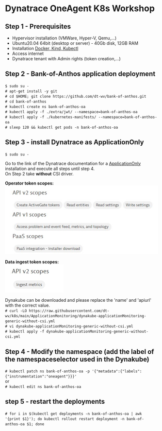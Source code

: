# Dynatrace OneAgent K8s Workshop

## Step 1 - Prerequisites
- Hypervisor installation (VMWare, Hyper-V, Qemu,...)
- Ubuntu20.04 64bit (desktop or server) - 40Gb disk, 12GB RAM
- Installation [Docker, Kind, Kubectl](https://github.com/dt-wv/k8s/tree/main/workshop/README.md)
- Access internet  
- Dynatrace tenant with Admin rights (token creation,...)

## Step 2 - Bank-of-Anthos application deployment
`$ sudo su -`  
`# apt-get install -y git`  
`# cd $HOME; git clone https://github.com/dt-wv/bank-of-anthos.git`  
`# cd bank-of-anthos`  
`# kubectl create ns bank-of-anthos-oa`  
`# kubectl apply -f ./extra/jwt/ --namespace=bank-of-anthos-oa`  
`# kubectl apply -f ./kubernetes-manifests/ --namespace=bank-of-anthos-oa`  
`# sleep 120 && kubectl get pods -n bank-of-anthos-oa`  


## Step 3 - install Dynatrace as ApplicationOnly
`$ sudo su -`

Go to the link of the Dynatrace documentation for a [ApplicationOnly](https://docs.dynatrace.com/docs/setup-and-configuration/setup-on-k8s/installation/app-observability-automated#manifest) installation and execute all steps until step 4.  
On Step 2 take <b>without</b> CSI driver.  

<b>Operator token scopes:</b>  
![](img/operator_k8s_token_scopes.jpg)

<b>Data ingest token scopes:</b>  
![](img/dataingest_token_scopes.jpg)

Dynakube can be downloaded and please replace the 'name' and 'apiurl' with the correct value.  
`# curl -LO https://raw.githubusercontent.com/dt-wv/k8s/main/ApplicationMonitoring/dynakube-applicationMonitoring-generic-without-csi.yml`  
`# vi dynakube-applicationMonitoring-generic-without-csi.yml`  
`# kubectl apply -f dynakube-applicationMonitoring-generic-without-csi.yml`

## Step 4 - Modify the namespace (add the label of the namespaceselector used in the Dynakube)

`# kubectl patch ns bank-of-anthos-oa -p '{"metadata":{"labels":{"instrumentation":"oneagent"}}}'`  
or  
`# kubectl edit ns bank-of-anthos-oa`
## step 5 - restart the deployments
`# for i in $(kubectl get deployments -n bank-of-anthos-oa | awk '{print $1}'); do kubectl rollout restart deployment -n bank-of-anthos-oa $1; done`


